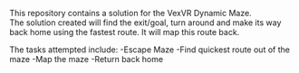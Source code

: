 This repository contains a solution for the VexVR Dynamic Maze. <br>
The solution created will find the exit/goal, turn around and make its way back home using the fastest route. It will map this route back. 

The tasks attempted include:
-Escape Maze
-Find quickest route out of the maze
-Map the maze
-Return back home
